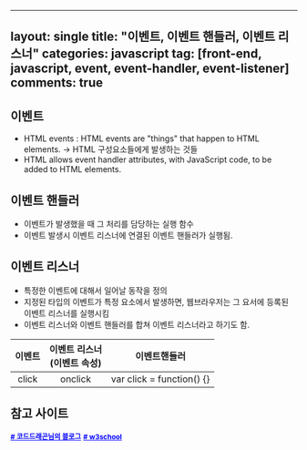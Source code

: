 
---
layout: single
title: "이벤트, 이벤트 핸들러, 이벤트 리스너"
categories: javascript
tag: [front-end, javascript, event, event-handler, event-listener]
comments: true
---

## 이벤트
- HTML events : HTML events are "things" that happen to HTML elements. → HTML 구성요소들에게 발생하는 것들
- HTML allows event handler attributes, with JavaScript code, to be added to HTML elements.

## 이벤트 핸들러
- 이벤트가 발생했을 때 그 처리를 담당하는 실행 함수
- 이벤트 발생시 이벤트 리스너에 연결된 이벤트 핸들러가 실행됨.

## 이벤트 리스너
- 특정한 이벤트에 대해서 일어날 동작을 정의
- 지정된 타입의 이벤트가 특정 요소에서 발생하면, 웹브라우저는 그 요서에 등록된 이벤트 리스너를 실행시킴
- 이벤트 리스너와 이벤트 핸들러를 합쳐 이벤트 리스너라고 하기도 함.

|   이벤트   |  이벤트 리스너<br>(이벤트 속성)  |           이벤트핸들러            |
|:-------:|:---------------------:|:---------------------------:|
|  click  |        onclick        |  var click = function() {}  |

## 참고 사이트
<a href='https://codedragon.tistory.com/5743' target='_blank' style="color:blue; font-size:12px; font-weight:bold;"># 코드드래곤님의 블로그</a>
<a href='https://www.w3schools.com/js/js_events.asp' target='_blank' style="color:blue; font-size:12px; font-weight:bold;"># w3school</a>

